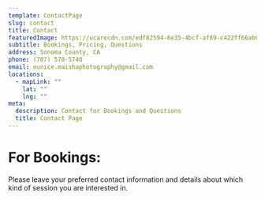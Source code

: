 ```yaml
---
template: ContactPage
slug: contact
title: Contact
featuredImage: https://ucarecdn.com/edf82594-6e35-4bcf-af89-c422ff66ab08/
subtitle: Bookings, Pricing, Questions
address: Sonoma County, CA
phone: (707) 570-5740
email: eunice.maishaphotography@gmail.com
locations:
  - mapLink: ""
    lat: ""
    lng: ""
meta:
  description: Contact for Bookings and Questions
  title: Contact Page
---
```

# For Bookings:

Please leave your preferred contact information and details about which kind of session you are interested in.